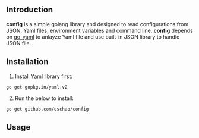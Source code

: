 ## Introduction
**config** is a simple golang library and designed to read configurations from JSON, Yaml files, environment variables and command line. **config** depends on [go-yaml](https://github.com/go-yaml/yaml) to anlayze Yaml file and use built-in JSON library to handle JSON file.

## Installation
1. Install [Yaml](https://github.com/go-yaml/yaml) library first:
```
go get gopkg.in/yaml.v2
```

2. Run the below to install:
```
go get github.com/eschao/config
```

## Usage
